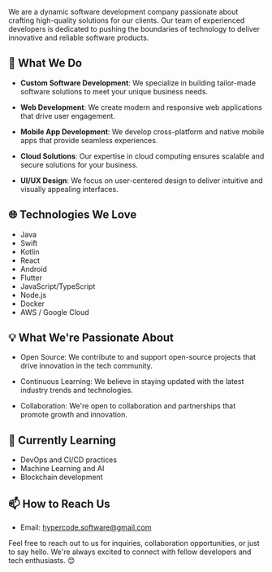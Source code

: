 
We are a dynamic software development company passionate about crafting high-quality solutions for our clients. Our team of experienced developers is dedicated to pushing the boundaries of technology to deliver innovative and reliable software products.

## 🚀 What We Do

- **Custom Software Development**: We specialize in building tailor-made software solutions to meet your unique business needs.

- **Web Development**: We create modern and responsive web applications that drive user engagement.

- **Mobile App Development**: We develop cross-platform and native mobile apps that provide seamless experiences.

- **Cloud Solutions**: Our expertise in cloud computing ensures scalable and secure solutions for your business.

- **UI/UX Design**: We focus on user-centered design to deliver intuitive and visually appealing interfaces.

## 🌐 Technologies We Love

- Java
- Swift
- Kotlin
- React
- Android
- Flutter
- JavaScript/TypeScript
- Node.js
- Docker
- AWS / Google Cloud

## 💡 What We're Passionate About

- Open Source: We contribute to and support open-source projects that drive innovation in the tech community.

- Continuous Learning: We believe in staying updated with the latest industry trends and technologies.

- Collaboration: We're open to collaboration and partnerships that promote growth and innovation.

## 🌱 Currently Learning

- DevOps and CI/CD practices
- Machine Learning and AI
- Blockchain development

## 📫 How to Reach Us

- Email: hypercode.software@gmail.com

Feel free to reach out to us for inquiries, collaboration opportunities, or just to say hello. We're always excited to connect with fellow developers and tech enthusiasts. 😊
